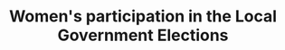 ---
name: female-participation
title:  Women's participation in the Local Government Elections
external-url: /articles/female-participation.html
image: female-participation.jpg
summary: "What does the political landscape look like when view through the lens of gener equality. This discussion explores this question"
---
